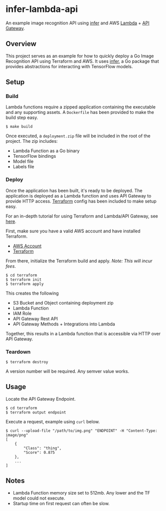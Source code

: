 # infer-lambda-api

An example image recognition API using [infer](https://github.com/sjkaliski/infer) and AWS [Lambda](#) + [API Gateway](#).

## Overview

This project serves as an example for how to quickly deploy a Go Image Recognition API using Terraform and AWS. It uses [infer](https://github.com/sjkaliski/infer), a Go package that provides abstractions for interacting with TensorFlow models.

## Setup

### Build

Lambda functions require a zipped application containing the executable and any supporting assets. A `Dockerfile` has been provided to make the build step easy.

```
$ make build
```

Once executed, a `deployment.zip` file will be included in the root of the project. The zip includes:

- Lambda Function as a Go binary
- TensorFlow bindings
- Model file
- Labels file

### Deploy

Once the application has been built, it's ready to be deployed. The application is deployed as a Lambda function and uses API Gateway to provide HTTP access. [Terraform](https://www.terraform.io/) config has been included to make setup easy.

For an in-depth tutorial for using Terraform and Lambda/API Gateway, see [here](https://www.terraform.io/docs/providers/aws/guides/serverless-with-aws-lambda-and-api-gateway.html).

First, make sure you have a valid AWS account and have installed Terraform.

- [AWS Account](https://aws.amazon.com/)
- [Terraform](https://www.terraform.io/)

From there, initialize the Terraform build and apply. *Note: This will incur fees*.

```
$ cd terraform
$ terraform init
$ terraform apply
```

This creates the following

- S3 Bucket and Object containing deployment zip
- Lambda Function
- IAM Role
- API Gateway Rest API
- API Gateway Methods + Integrations into Lambda

Together, this results in a Lambda function that is accessible via HTTP over API Gateway.

### Teardown

```
$ terraform destroy
```

A version number will be required. Any semver value works.

## Usage

Locate the API Gateway Endpoint.

```
$ cd terraform
$ terraform output endpoint
```

Execute a request, example using `curl` below.

```
$ curl --upload-file "/path/to/img.png" "ENDPOINT" -H "Content-Type: image/png"
[
    {
        "Class": "thing",
        "Score": 0.875
    },
    ...
]
```

## Notes

- Lambda Function memory size set to 512mb. Any lower and the TF model could not execute.
- Startup time on first request can often be slow.
